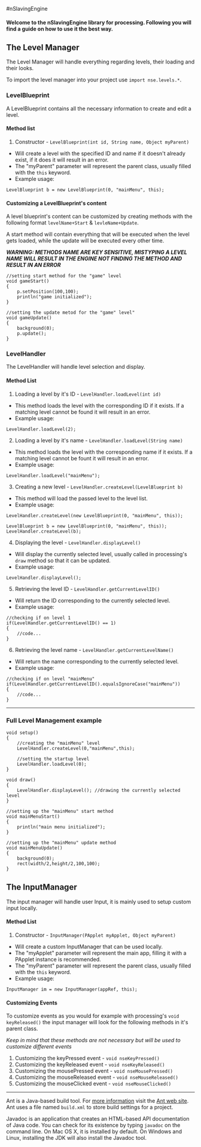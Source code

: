 #nSlavingEngine
#### Welcome to the nSlavingEngine library for processing. Following you will find a guide on how to use it the best way.

## The Level Manager

The Level Manager will handle everything regarding levels, their loading and their looks.

To import the level manager into your project use `import nse.levels.*`.

### LevelBlueprint

A LevelBlueprint contains all the necessary information to create and edit a level.

#### Method list

1. Constructor - `LevelBlueprint(int id, String name, Object myParent)`
  * Will create a level with the specified ID and name if it doesn't already exist, if it does it will result in an error.
  * The "myParent" parameter will represent the parent class, usually filled with the `this` keyword.
  * Example usage:
```
LevelBlueprint b = new LevelBlueprint(0, "mainMenu", this);
```
#### Customizing a LevelBlueprint's content
A level blueprint's content can be customized by creating methods with the following format `levelName+Start` & `levleName+Update`.

A start method will contain everything that will be executed when the level gets loaded, while the update will be executed every other time.

***WARNING: METHODS NAME ARE KEY SENSITIVE, MISTYPING A LEVEL NAME WILL RESULT IN THE ENGINE NOT FINDING THE METHOD AND RESULT IN AN ERROR***
```
//setting start method for the "game" level
void gameStart()
{
    p.setPosition(100,100);
    println("game initialized");
}

//setting the update metod for the "game" level"
void gameUpdate()
{
    background(0);
    p.update();
}
```
### LevelHandler

The LevelHandler will handle level selection and display.

#### Method List

1. Loading a level by it's ID - `LevelHandler.loadLevel(int id)`
  * This method loads the level with the corresponding ID if it exists. If a matching level cannot be found it will result in an error.
  * Example usage:
```
LevelHandler.loadLevel(2);
```
2. Loading a level by it's name - `LevelHandler.loadLevel(String name)`
  * This method loads the level with the corresponding name if it exists. If a matching level cannot be fount it will result in an error.
  * Example usage:
```
LevelHandler.loadLevel("mainMenu");
```
3. Creating a new level - `LevelHandler.createLevel(LevelBlueprint b)`
  * This method will load the passed level to the level list.
  * Example usage:
```
LevelHandler.createLevel(new LevelBlueprint(0, "mainMenu", this));
```
```
LevelBlueprint b = new LevelBlueprint(0, "mainMenu", this));
LevelHandler.createLevel(b);
```
4. Displaying the level - `LevelHandler.displayLevel()`
  * Will display the currently selected level, usually called in processing's `draw` method so that it can be updated.
  * Example usage:
```
LevelHandler.displayLevel();
```
5. Retrieving the level ID - `LevelHandler.getCurrentLevelID()`
  * Will return the ID corresponding to the currently selected level.
  * Example usage:
```
//checking if on level 1
if(LevelHandler.getCurrentLevelID() == 1)
{
    //code...
}
```
6. Retrieving the level name - `LevelHandler.getCurrentLevelName()`
  * Will return the name corresponding to the currently selected level.
  * Example usage:
```
//checking if on level "mainMenu"
if(LevelHandler.getCurrentLevelID().equalsIgnoreCase("mainMenu"))
{
    //code...
}
```
---
### Full Level Management example
```
void setup()
{
    //creating the "mainMenu" level
    LevelHandler.createLevel(0,"mainMenu",this);

    //setting the startup level
    LevelHandler.loadLevel(0);
}

void draw()
{
    LevelHandler.displayLevel(); //drawing the currently selected level
}

//setting up the "mainMenu" start method
void mainMenuStart()
{
    println("main menu initialized");
}

//setting up the "mainMenu" update method
void mainMenuUpdate()
{
    background(0);
    rect(width/2,height/2,100,100);
}
```

## The InputManager
The input manager will handle user Input, it is mainly used to setup custom input locally.
#### Method List
1. Constructor - `InputManager(PApplet myApplet, Object myParent)`
  * Will create a custom InputManager that can be used locally.
  * The "myApplet" parameter will represent the main app, filling it with a PApplet instance is recommended.
  * The "myParent" parameter will represent the parent class, usually filled with the `this` keyword.
  * Example usage:
```
InputManager im = new InputManager(appRef, this);
```
#### Customizing Events
To customize events as you would for example with processing's `void keyReleased()` the input manager will look for the following methods in it's parent class.

*Keep in mind that these methods are not necessary but will be used to customize different events*

1. Customizing the keyPressed event - `void nseKeyPressed()`
2. Customizing the keyReleased event - `void nseKeyReleased()`
3. Customizing the mousePressed event - `void nseMousePressed()`
4. Customizing the mouseReleased event - `void nseMouseReleased()`
5. Customizing the mouseClicked event - `void nseMouseClicked()`

---
Ant is a Java-based build tool. For [more information](http://ant.apache.org/faq.html#what-is-ant) visit the [Ant web site](http://ant.apache.org/). Ant uses a file named `build.xml` to store build settings for a project.

Javadoc is an application that creates an HTML-based API documentation of Java code. You can check for its existence by typing `javadoc` on the command line. On Mac OS X, it is installed by default. On Windows and Linux, installing the JDK will also install the Javadoc tool. 
